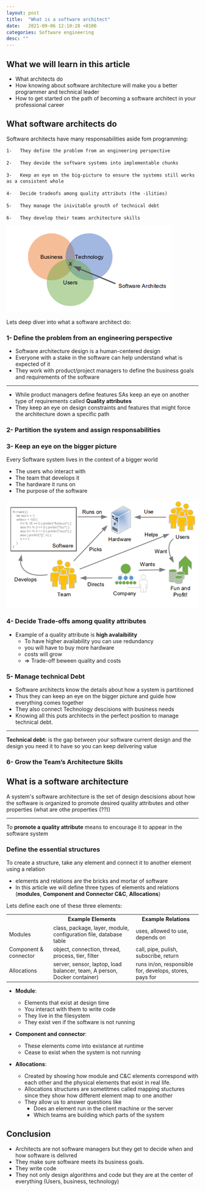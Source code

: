 ```yaml
---
layout: post
title:  "What is a software architect"
date:   2021-09-06 12:10:28 +0100
categories: Software engineering
desc: ""
---
```


## What we will learn in this article 

-   What architects do
-   How knowing about software architecture will make you a better programmer and technical leader
-   How to get started on the path of becoming a software architect in your professional career

## What software architects do

Software architects have many responsabilities aside fom programming:

    1-   They define the problem from an engineering perspective

    2-   They devide the software systems into implementable chunks

    3-   Keep an eye on the big-picture to ensure the systems still works as a consistent whole

    4-   Decide tradeofs among quality attributs (the -ilities)

    5-   They manage the inivitable grouth of technical debt

    6-   They develop their teams architecture skills

![Software architect role](/images/WhoIsASoftwareArchitect.png)

Lets deep diver into what a software architect do:

### 1-  Define the problem from an engineering perspective

-   Software architecture design is a human-centered design
-   Everyone with a stake in the software can help understand what is expected of it
-   They work with product/project managers to define the business goals and requirements of the software

---

-   While product managers define features SAs keep an eye on another type of requirements called **Quality attributes**
-   They keep an eye on design constraints and features that might force the architecture down a specific path

### 2- Partition the system and assign responsabilities

### 3- Keep an eye on the bigger picture

Every Software system lives in the context of a bigger world

-   The users who interact with
-   The team that develops it
-   The hardware it runs on
-   The purpose of the software

![The big picture of a software system](/images/SoftwareContext-DesignIt.png)

<!-- <img src="../images/LinkedinProfile.jpg" width="160" height="200" style="border-radius: 30%;"  alt="Avatar"> -->
### 4- Decide Trade-offs among quality attributes

-   Example of a quality attribute is **high avalaibility**
    -   To have higher availability you can use redundancy
    -   you will have to buy more hardware
    -   costs will grow
    -   => Trade-off beween quality and costs

### 5- Manage technical Debt

-   Software architects know the details about how a system is partitioned
-   Thus they can keep an eye on the bigger picture and guide how everything comes together
-   They also connect Technology descisions with business needs
-   Knowing all this puts architects in the perfect position to manage technical debt.

---

**Technical debt:** is the gap between your software current design and the design you need it to have so you can keep delivering value

### 6- Grow the Team’s Architecture Skills

## What is a software architecture

A system's software architecture is the set of design descisions about how the software is organized to promote desired quality attributes and other properties (what are othe properties (??))

---
To **promote a quality attribute** means to encourage it to appear in the software system

### Define the essential structures

To create a structure, take any element and connect it to another element using a relation

-   elements and relations are the bricks and mortar of software
-   In this article we will define three types of elements and relations (**modules**, **Component and Connector C&C**, **Allocations**)

Lets define each one of these three elements:

<table style="width:100%">
  <tr>
  	<th></th>
    <th>Example Elements</th>
    <th>Example Relations</th>
  </tr>
  <tr>
    <td>Modules</td>
    <td>class, package, layer, module, configuration file, database table</td>
    <td>uses, allowed to use, depends on</td>
  </tr>
  <tr>
    <td>Component & connector</td>
    <td>object, connection, thread, process, tier, filter</td>
    <td>call, pipe, pulish, subscribe, return</td>
  </tr>
  <tr>
    <td>Allocations</td>
    <td>server, sensor, laptop, load balancer, team, A person, Docker container)</td>
    <td>runs in/on, responsible for, develops, stores, pays for</td>
  </tr>
</table>

-   **Module**:
    -   Elements that exist at design time
    -   You interact with them to write code
    -   They live in the filesystem
    -   They exist ven if the software is not running
-   **Component and connector**:

    -   These elements come into existance at runtime
    -   Cease to exist when the system is not running

-   **Allocations**:
    -   Created by showing how module and C&C elements correspond with each other and the physical elements that exist in real life.
    -   Allocations structures are sometitmes called mapping stuctures since they show how different element map to one another
    -   They allow us to answer questions like
        -   Does an element run in the client machine or the server
        -   Which teams are building which parts of the system


## Conclusion

-   Architects are not software managers but they get to decide when and how software is delivred
-   They make sure software meets its business goals.
-   They write code
-   They not only design algorithms and code but they are at the center of everything (Users, business, technology)
